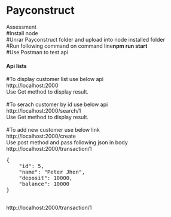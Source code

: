 <h1>Payconstruct</h1>

Assessment
<br/>
#Install node 
<br/>
#Unrar Payconstruct folder and upload into node installed folder
<br/>
#Run following command on command line<b>npm run start</b>
<br/>
#Use Postman to test api
<br>
<h4>Api lists</h4>

#To display customer list use below api
<br/>
http://localhost:2000 
<br/>Use Get method to display result.
<br/>
<br/>
#To serach customer by id use below api
<br>
http://localhost:2000/search/1
<br/>Use Get method to display result.
<br/>
<br/>
#To add new customer use below link
<br/>
http://localhost:2000/create
<br/>
Use post method and pass following json in body
http://localhost:2000/transaction/1
<pre>
{
    "id": 5,
    "name": "Peter Jhon",
    "deposit": 10000,
    "balance": 10000
}
</pre>
<br/>
http://localhost:2000/transaction/1

